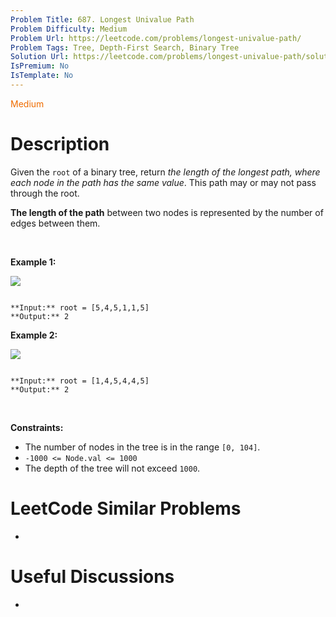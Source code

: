 ```yaml
---
Problem Title: 687. Longest Univalue Path
Problem Difficulty: Medium
Problem Url: https://leetcode.com/problems/longest-univalue-path/
Problem Tags: Tree, Depth-First Search, Binary Tree
Solution Url: https://leetcode.com/problems/longest-univalue-path/solution/
IsPremium: No
IsTemplate: No
---
```


<span style="color: rgb(239, 108, 0);">Medium</span>

# Description

Given the `root` of a binary tree, return *the length of the longest path, where each node in the path has the same value*. This path may or may not pass through the root.


**The length of the path** between two nodes is represented by the number of edges between them.


 


**Example 1:**


![](https://assets.leetcode.com/uploads/2020/10/13/ex1.jpg)

```

**Input:** root = [5,4,5,1,1,5]
**Output:** 2

```

**Example 2:**


![](https://assets.leetcode.com/uploads/2020/10/13/ex2.jpg)

```

**Input:** root = [1,4,5,4,4,5]
**Output:** 2

```

 


**Constraints:**


* The number of nodes in the tree is in the range `[0, 104]`.
* `-1000 <= Node.val <= 1000`
* The depth of the tree will not exceed `1000`.




# LeetCode Similar Problems

- []()

# Useful Discussions

- []()
